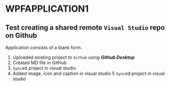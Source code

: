 # WPFAPPLICATION1
## Test creating a shared remote `Visual Studio` repo on Github
Application consists of a blank form.
1. Uploaded existing project to `Github` using ***Github Desktop***
2. Created MD file in GitHub
3. `Sync`ed project in visual studio
4. Added image, icon and caption in visual studio
5 `Sync`ed project in visual studio
